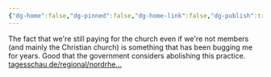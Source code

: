 ```yaml
---
{"dg-home":false,"dg-pinned":false,"dg-home-link":false,"dg-publish":true,"tags":["dgblip"],"disabled rules":["yaml-title","yaml-title-alias","file-name-heading"],"title":"philipp on mastodon @ 2023-02-05","created-date":"2023-02-05T11:54:38","id":109811995644832300,"updated-date":"2025-05-02T08:50:43","dg-path":"blips/109811995644832309.md","permalink":"/blips/109811995644832309/","dgPassFrontmatter":true}
---
```



The fact that we're still paying for the church even if we're not members (and mainly the Christian church) is something that has been bugging me for years. Good that the government considers abolishing this practice. [tagesschau.de/regional/nordrhe…](https://www.tagesschau.de/regional/nordrheinwestfalen/kirchen-staatszahlungen-101.html)



